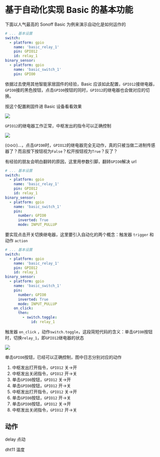 # 基于自动化实现 Basic 的基本功能


下面以人气最高的 Sonoff Basic 为例来演示自动化是如何运作的

```yaml
# ... 基本设置
switch:
  - platform: gpio
    name: 'basic_relay_1'
    pin: GPIO12
    id: relay_1
binary_sensor:
  - platform: gpio
    name: 'basic_switch_1'
    pin: GPIO0
```

依据过去使用其他智能家居固件的经验，Basic 应该如此配置，`GPIO12`接继电器，`GPIO0`接的黑色按钮，点击`GPIO0`按钮的同时，`GPIO12`的继电器也会做对应的切换。

按这个配置刷固件进 Basic 设备看看效果


![](https://ws1.sinaimg.cn/large/007fN5Xegy1fx47akhet7j312i0mzai2.jpg)

`GPIO12`的继电器工作正常，中枢发出的指令可以正确控制

![](https://ws1.sinaimg.cn/large/007fN5Xegy1fx47hd6ho3j312g0jqdqt.jpg)

(⊙o⊙)…，点击`GPIO0`时，`GPIO12`的继电器完全无动作，真的只被当做二进制传感器了？而且按下按钮视为`False`？松开按钮视为`True`？反了？


有经验的朋友会明白翻转的原因，这里用参数引脚，翻转`GPIO0`解决 url

```yaml
# ... 基本设置
switch:
  - platform: gpio
    name: 'basic_relay_1'
    pin: GPIO12
    id: relay_1
binary_sensor:
  - platform: gpio
    name: 'basic_switch_1'
    pin:
      number: GPIO0
      inverted: True
      mode: INPUT_PULLUP
```


要实现点击开关切换继电器，这里要引入自动化的两个概念：触发器 `trigger` 和 动作 `action`




```yaml
# ... 基本设置
switch:
  - platform: gpio
    name: 'basic_relay_1'
    pin: GPIO12
    id: relay_1
binary_sensor:
  - platform: gpio
    name: 'basic_switch_1'
    pin:
      number: GPIO0
      inverted: True
      mode: INPUT_PULLUP
    on_click:
      then:
        - switch.toggle:
            id: relay_1
```

触发器 `on_click` ，动作`switch.toggle`，这段简短代码的含义：单击`GPIO0`按钮时，切换`relay_1`，即`GPIO12`继电器的状态

![](https://ws1.sinaimg.cn/large/007fN5Xegy1fx490spth7j30zb0lkdpk.jpg)

单击`GPIO0`按钮，已经可以正确控制，图中日志分别对应的动作

1. 中枢发出打开指令，`GPIO12` 关->开
2. 中枢发出关闭指令，`GPIO12` 开->关
3. 单击`GPIO0`按钮，`GPIO12` 关->开
4. 单击`GPIO0`按钮，`GPIO12` 开->关
5. 中枢发出打开指令，`GPIO12` 关->开
6. 单击`GPIO0`按钮，`GPIO12` 开->关
7. 单击`GPIO0`按钮，`GPIO12` 关->开
8. 中枢发出关闭指令，`GPIO12` 开->关


## 动作

delay 点动

dht11 温度

